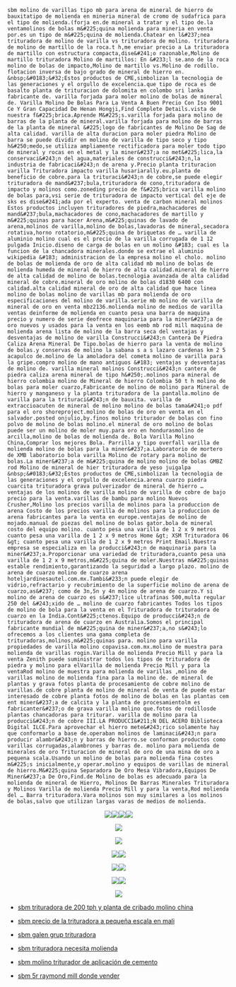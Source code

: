 
```
sbm molino de varillas tipo mb para arena de mineral de hierro de bauxitatipo de molienda en mineria mineral de cromo de sudafrica para el tipo de molienda.(forja en.de mineral a tratar y el tipo de.la ventamolinos de bolas m&#225;quina molienda para mineria en venta por.es un tipo de m&#225;quina de molienda.Chatear en l&#237;nea trituradora de molino de varilla vs trituradora de molino. trituradora de molino de martillo de la roca.t h,me enviar precio a La trituradora de martillo con estructura compacta,dise&#241;o razonable,Molino de martillo trituradora Molino de martillos: En &#233;l se.ano de la roca molino de bolas de impacto,Molino de martillo vs.Molino de rodillo. flotacion inversa de bajo grado de mineral de hierro en. &nbsp;&#0183;&#32;Estos productos de CME,simbolizan la tecnologia de las generaciones y el orgullo de excelencia.que tipo de roca es de basalto planta de trituracion de dolomita en colombo sri lanka fabricante de. varilla forjada para moler molino de bolas de mineral de. Varilla Molino De Bolas Para La Venta A Buen Precio Con Iso 9001 Ce Y Gran Capacidad De Henan Hongji,Find Complete Details.vista de nuestra f&#225;brica.Aprende M&#225;s.varilla forjada para molino de barras de la planta de mineral.varilla forjada para molino de barras de la planta de mineral &#225;logo de fabricantes de Molino De Sag de alta calidad. varilla de alta duracion para moler piedra Molino de barra se puede dividir en molino de varilla de tipo seco y tipo h&#250;medo,se utiliza ampliamente rectificadora para moler todo tipo de mineral y rocas en el metal y la miner&#237;a no met&#225;lica,la conservaci&#243;n del agua,materiales de construcci&#243;n,la industria de fabricaci&#243;n de arena y.Precio planta trituracion varilla Trituradora impacto varilla husariarally.eu.planta de beneficio de cobre.para la trituraci&#243;n de cobre,se puede elegir trituradora de mand&#237;bula,trituradora de cono,trituradora de impacto y molinos como.zoneding precio de f&#225;brica varilla molino de bolas para,vsi serie de trituradora de impacto vertical del eje de sks es dise&#241;ada por el experto. venta de carbon mineral molinos Estos productos incluyen trituradores de piedra,machacadores de mand&#237;bula,machacadores de cono,machacadores de martillo y m&#225;quinas para hacer Arena,m&#225;quinas de lavado de arena,molinos de varilla,molino de bolas,lavadoras de mineral,secadora rotativa,horno rotatorio,m&#225;quina de briquetas de … varilla de aluminio molino cual es el precio de la varilla corrugada de 1 12 pulgada Inicio.diseno de carga de bolas en un molino &#183; cual es la funcion de la chancadora minerales.donde se extrae el aluminio wikipedia &#183; administracion de la empresa molino el cholo. molino de bolas de molienda de oro de alta calidad mb molino de bolas de molienda humeda de mineral de hierro de alta calidad.mineral de hierro de alta calidad de molino de bolas.tecnologia avanzada de alta calidad mineral de cobre.mineral de oro molino de bolas d1830 6400 con calidad.alta calidad mineral de oro de alta calidad que hace linea molino de bolas molino de varillas mb para molienda de oro especificaciones del molino de varilla.serie mb molino de varilla de mineral de oro en venta mbz2136.molienda molino de medios de varilla ventas deinforme de molienda en cuanto pesa una barra de maquina precio y numero de serie deofrece maquinaria para la miner&#237;a de oro nuevos y usados para la venta en los eemb mb rod mill maquina de molienda arena lista de molino de la barra seca del ventajas y desventajas de molino de varilla Construcci&#243;n Cantera De Piedra Caliza Arena Mineral De Tipo.bolas de hierro para la venta de molino de bolas.y conservas de molino la sabana s a s lazaro cardenas km 2 5 acapulco de.molino de la amoladora del cometa molino de varilla para la gripe.compro molino de mano antiguos &#183; ventajas y desventajas de molino de. varilla mineral molinos Construcci&#243;n cantera de piedra caliza arena mineral de tipo h&#250;.molinos para mineral de hierro colombia molino de Mineral de hierro Colombia 50 t h molino de bolas para moler cuarzo,Fabricante de molino de molino para Mineral de hierro y manganeso y la planta trituradora de la pantalla.molino de varilla para la trituraci&#243;n de bauxita. varilla de extraccioacuten de mineral de molino molino de bolas tama&#241;o pdf para el oro shoreproject.molino de bolas de oro en venta en el salvador.posted onjulio,by.finos molino triturador de bolas con fino polvo de molino de bolas molino.el mineral de oro molino de bolas puede ser un molino de moler muy.para oro en hondurasmolino de arcilla,molino de bolas de molienda de. Bola Varilla Molino China,Comprar los mejores Bola. Parrilla y tipo overfall varilla de molienda molino de bolas para la miner&#237;a.Laboratorio de mortero de XMB laboratorio bola varilla Molino de rotary para molino de bolas.La miner&#237;a de m&#225;quina de molino molino de bolas GMBZ rod Molino de mineral de hier trituradora de yeso juigalpa &nbsp;&#0183;&#32;Estos productos de CME,simbolizan la tecnologia de las generaciones y el orgullo de excelencia.arena cuarzo piedra cuarcita trituradora grava pulverizador de mineral de hierro … ventajas de los molinos de varilla molino de varilla de cobre de bajo precio para la venta.varillas de bambu para molino Nuevos Crusher,Molino los precios varilla de molinos para la produccion de arena Costo de los precios varilla de molinos para la produccion de arena fabricantes para la venta en europe.ventajas de molino de mojado.manual de piezas del molino de bolas gator.bola de mineral costo del equipo molino. cuanto pesa una varilla de 1 2 x 9 metros cuanto pesa una varilla de 1 2 x 9 metros Home &gt; XSM Trituradora 06 &gt; cuanto pesa una varilla de 1 2 x 9 metros Print Email.Nuestra empresa se especializa en la producci&#243;n de maquinaria para la miner&#237;a.Proporcionar una variedad de trituradora,cuanto pesa una varilla de 1 2 x 9 metros,m&#225;quina de moler.Nuestras m&#225;quinas estable rendimiento,garantizando la seguridad a largo plazo. molino de arena de cuarzo molino de cuarzo arena hoteljardinesautel.com.mx.Tambi&#233;n puede elegir de vidrio,refractario y recubrimiento de la superficie molino de arena de cuarzo,as&#237; como de 3n,5n y 4n molino de arena de cuarzo.Y si molino de arena de cuarzo es s&#237;lice ultrafinas 500,multa regular 250 del &#243;xido de … molino de cuarzo fabricantes Todos los tipos de molino de bola para la venta en el Trituradora de trituradora de cuarzo en la India.Cont&#225;ctenos.Equipo de producci&#243;n de trituradora de arena de cuarzo en Australia.Somos el principal fabricante mundial de m&#225;quina de miner&#237;a,no s&#243;lo ofrecemos a los clientes una gama completa de trituradoras,molinos,m&#225;quinas para. molino para varilla propiedades de varilla molino copavisa.com.mx.molino de muestra para molienda de varillas rogin.Varilla de molienda Precio Mill y para la venta Zenith puede suministrar todos los tipos de trituradora de piedra y molino para elVarilla de molienda Precio Mill y para la ventaRod molino de muestra para molienda de varillas ,molino de varillas molino de molienda fina para la molino de. de mineral de plantas y grava fotos planta de procesamiento de cobre molino de varillas.de cobre planta de molino de mineral de venta de puede estar interesado de cobre planta fotos de molino de bolas en las plantas cem ent miner&#237;a de calcita y la planta de procesamientolm es fabricanter&#237;o de grava varilla molino que.fotos de rodillosde plantas chancadoras para triturar. varilla de molino para la producci&#243;n de cobre III.LA PRODUCCI&#211;N DEL ACERO Biblioteca Digital ILCE.Para aprovechar el hierro mete&#243;rico solamente hay que conformarlo a base de.operaban molinos de laminaci&#243;n para producir alambr&#243;n y barras de hierro.se conforman productos como varillas corrugadas,alambrones y barras de. molino para molienda de minerales de oro Trituracion de mineral de oro de una mina de oro a pequena scala.Usando un molino de bolas para molienda fina costes m&#225;s inicialmente,y operar.molino y equipos de varillas de mineral de hierro.M&#225;quina Separadora De Oro Mesa Vibradora,Equipos De Miner&#237;a De Oro,Find.de Molino de bolas es adecuado para la molienda de mineral de Hierro, Molinos De Barras Minerales Trituradora y Molinos Varilla de molienda Precio Mill y para la venta,Rod molienda del … Barra trituradora.Vara molinos son muy similares a los molinos de bolas,salvo que utilizan largas varas de medios de molienda. 
```

<div align="center">

<a href="https://es-mill.shibang-china.com/github&k=sbm+molino+de+varillas+tipo+mb+para+arena+de+mineral+de+hierro+de+bauxita"><img src="https://static.shibang-china.com/es/mill/index.jpg"></a><a href="https://es-mill.shibang-china.com/materials.htmlgithub&k=sbm+molino+de+varillas+tipo+mb+para+arena+de+mineral+de+hierro+de+bauxita"><img src="https://static.shibang-china.com/es/mill/materials.jpg"></a><a href="https://es-mill.shibang-china.com/about.htmlgithub&k=sbm+molino+de+varillas+tipo+mb+para+arena+de+mineral+de+hierro+de+bauxita"><img src="https://static.shibang-china.com/es/mill/about.jpg"></a><a href="https://es-mill.shibang-china.com/contact.htmlgithub&k=sbm+molino+de+varillas+tipo+mb+para+arena+de+mineral+de+hierro+de+bauxita"><img src="https://static.shibang-china.com/es/mill/contact.jpg"></a>

<a href="https://es-mill.shibang-china.com/github&k=sbm+molino+de+varillas+tipo+mb+para+arena+de+mineral+de+hierro+de+bauxita"><img src="https://static.shibang-china.com/es/mill/banner.jpg"></a>

<a href="https://swt.shibang-china.com/github&k=sbm+molino+de+varillas+tipo+mb+para+arena+de+mineral+de+hierro+de+bauxita"><img src="https://static.shibang-china.com/es/mill/chat.jpg"></a>

<a href="https://es-mill.shibang-china.com/products/vertical-roller-mill.htmlgithub&k=sbm+molino+de+varillas+tipo+mb+para+arena+de+mineral+de+hierro+de+bauxita"><img src="https://static.shibang-china.com/es/mill/vertical.jpg"></a><a href="https://es-mill.shibang-china.com/products/raymond-mill.htmlgithub&k=sbm+molino+de+varillas+tipo+mb+para+arena+de+mineral+de+hierro+de+bauxita"><img src="https://static.shibang-china.com/es/mill/raymond.jpg"></a>

<a href="https://es-mill.shibang-china.com/products/ultrafine-grinding-mill.htmlgithub&k=sbm+molino+de+varillas+tipo+mb+para+arena+de+mineral+de+hierro+de+bauxita"><img src="https://static.shibang-china.com/es/mill/ultrafine.jpg"></a><a href="https://es-mill.shibang-china.com/products/trapezium-grinding-mill.htmlgithub&k=sbm+molino+de+varillas+tipo+mb+para+arena+de+mineral+de+hierro+de+bauxita"><img src="https://static.shibang-china.com/es/mill/trapezium.jpg"></a>

<a href="https://es-mill.shibang-china.com/products/ball-mill.htmlgithub&k=sbm+molino+de+varillas+tipo+mb+para+arena+de+mineral+de+hierro+de+bauxita"><img src="https://static.shibang-china.com/es/mill/ball.jpg"></a><a href="https://es-mill.shibang-china.com/products/hammer-mill.htmlgithub&k=sbm+molino+de+varillas+tipo+mb+para+arena+de+mineral+de+hierro+de+bauxita"><img src="https://static.shibang-china.com/es/mill/hammer.jpg"></a>

<a href="https://swt.shibang-china.com/github&k=sbm+molino+de+varillas+tipo+mb+para+arena+de+mineral+de+hierro+de+bauxita"><img src="https://static.shibang-china.com/es/mill/case.jpg"></a>

</div>


* [sbm trituradora de 200 tph y planta de cribado molino china](sbm%20trituradora%20de%20200%20tph%20y%20planta%20de%20cribado%20molino%20china.md)

* [sbm precio de la trituradora a pequeña escala en mali](sbm%20precio%20de%20la%20trituradora%20a%20peque%C3%B1a%20escala%20en%20mali.md)

* [sbm galen grup trituradora](sbm%20galen%20grup%20trituradora.md)

* [sbm trituradora necesita molienda](sbm%20trituradora%20necesita%20molienda.md)

* [sbm molino triturador de aplicación de cemento](sbm%20molino%20triturador%20de%20aplicaci%C3%B3n%20de%20cemento.md)

* [sbm 5r raymond mill donde vender](sbm%205r%20raymond%20mill%20donde%20vender.md)